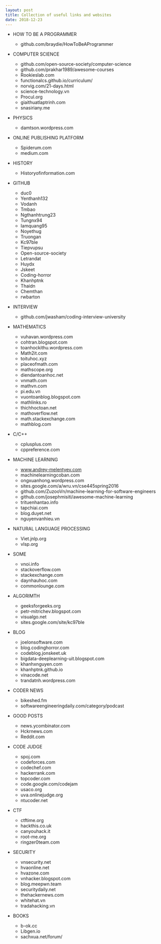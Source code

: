 ```yaml
---
layout: post
title: Collection of useful links and websites
date: 2018-12-23
---
```

* HOW TO BE A PROGRAMMER
  * github.com/braydie/HowToBeAProgrammer
  
* COMPUTER SCIENCE
  * github.com/open-source-society/computer-science
  * github.com/prakhar1989/awesome-courses
  * Rookieslab.com
  * functionalcs.github.io/curriculum/
  * norvig.com/21-days.html
  * science-technology.vn
  * Procul.org
  * giaithuatlaptrinh.com
  * snasiriany.me
  
* PHYSICS
  * damtson.wordpress.com
  
* ONLINE PUBLISHING PLATFORM
  * Spiderum.com
  * medium.com
  
* HISTORY
  * Historyofinformation.com
  
* GITHUB
  * duc0
  * Yenthanh132
  * Vodanh
  * Tmbao
  * Ngthanhtrung23
  * Tungnx94
  * Iamquang95
  * Noyethug
  * Truongan
  * Kc97ble
  * Tiepvupsu
  * Open-source-society
  * Letrandat
  * Huydx
  * Jskeet
  * Coding-horror
  * Khanhptnk
  * Thaidn
  * Chemthan
  * rwbarton
  
* INTERVIEW
  * github.com/jwasham/coding-interview-university
  
* MATHEMATICS
  * vuhavan.wordpress.com
  * cohtran.blogspot.com
  * toanhockithu.wordpress.com
  * Math2it.com
  * toituhoc.xyz
  * placeofmath.com
  * mathscope.org
  * diendantoanhoc.net
  * vnmath.com
  * mathvn.com
  * pi.edu.vn
  * vuontoanblog.blogspot.com
  * mathlinks.ro
  * thichhoctoan.net
  * mathoverflow.net
  * math.stackexchange.com
  * mathblog.com
  
* C/C++
  * cplusplus.com
  * cppreference.com
  
* MACHINE LEARNING
  * www.andrey-melentyev.com
  * machinelearningcoban.com
  * ongxuanhong.wordpress.com
  * sites.google.com/a/wru.vn/cse445spring2016
  * github.com/ZuzooVn/machine-learning-for-software-engineers
  * github.com/josephmisiti/awesome-machine-learning
  * trituenhantao.info
  * tapchiai.com
  * blog.duyet.net
  * nguyenvanhieu.vn
  
* NATURAL LANGUAGE PROCESSING
  * Viet.jnlp.org
  * vlsp.org
  
* SOME
  * vnoi.info
  * stackoverflow.com
  * stackexchange.com
  * daynhauhoc.com
  * commonlounge.com
  
* ALGORIMTH
  * geeksforgeeks.org
  * petr-mitrichev.blogspot.com
  * visualgo.net
  * sites.google.com/site/kc97ble
  
* BLOG
  * joelonsoftware.com
  * blog.codinghorror.com
  * codeblog.jonskeet.uk
  * bigdata-deeplearning-uit.blogspot.com
  * khanhxnguyen.com
  * khanhptnk.github.io
  * vinacode.net
  * trandatnh.wordpress.com
  
* CODER NEWS
  * bikeshed.fm
  * softwareengineeringdaily.com/category/podcast
  
* GOOD POSTS
  * news.ycombinator.com
  * Hckrnews.com
  * Reddit.com
  
* CODE JUDGE
  * spoj.com
  * codeforces.com
  * codechef.com
  * hackerrank.com
  * topcoder.com
  * code.google.com/codejam
  * usaco.org
  * uva.onlinejudge.org
  * ntucoder.net
  
* CTF
  * ctftime.org
  * hackthis.co.uk
  * canyouhack.it
  * root-me.org
  * ringzer0team.com
  
* SECURITY
  * vnsecurity.net
  * hvaonline.net
  * hvazone.com
  * vnhacker.blogspot.com
  * blog.meepwn.team
  * securitydaily.net
  * thehackernews.com
  * whitehat.vn
  * tradahacking.vn
  
* BOOKS
  * b-ok.cc
  * Libgen.io
  * sachxua.net/forum/
  
  


